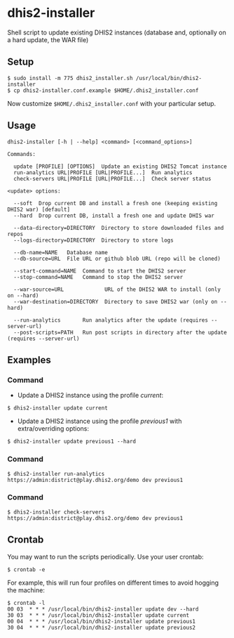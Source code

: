 # dhis2-installer

Shell script to update existing DHIS2 instances (database and, optionally on a hard update, the WAR file)

## Setup

```
$ sudo install -m 775 dhis2_installer.sh /usr/local/bin/dhis2-installer
$ cp dhis2-installer.conf.example $HOME/.dhis2_installer.conf
```

Now customize `$HOME/.dhis2_installer.conf` with your particular setup.

## Usage

```
dhis2-installer [-h | --help] <command> [<command_options>]

Commands:

  update [PROFILE] [OPTIONS]  Update an existing DHIS2 Tomcat instance
  run-analytics URL|PROFILE [URL|PROFILE...]  Run analytics
  check-servers URL|PROFILE [URL|PROFILE...]  Check server status

<update> options:

  --soft  Drop current DB and install a fresh one (keeping existing DHIS2 war) [default]
  --hard  Drop current DB, install a fresh one and update DHIS war

  --data-directory=DIRECTORY  Directory to store downloaded files and repos
  --logs-directory=DIRECTORY  Directory to store logs

  --db-name=NAME   Database name
  --db-source=URL  File URL or github blob URL (repo will be cloned)

  --start-command=NAME  Command to start the DHIS2 server
  --stop-command=NAME   Command to stop the DHIS2 server

  --war-source=URL             URL of the DHIS2 WAR to install (only on --hard)
  --war-destination=DIRECTORY  Directory to save DHIS2 war (only on --hard)

  --run-analytics       Run analytics after the update (requires --server-url)
  --post-scripts=PATH   Run post scripts in directory after the update (requires --server-url)
```

## Examples

### Command <update>


* Update a DHIS2 instance using the profile _current_:

```
$ dhis2-installer update current
```

* Update a DHIS2 instance using the profile _previous1_ with extra/overriding options:

```
$ dhis2-installer update previous1 --hard
```

### Command <run-analytics>

```
$ dhis2-installer run-analytics https://admin:district@play.dhis2.org/demo dev previous1
```

### Command <check-servers>

```
$ dhis2-installer check-servers https://admin:district@play.dhis2.org/demo dev previous1
```

## Crontab

You may want to run the scripts periodically. Use your user crontab:

```
$ crontab -e
```

For example, this will run four profiles on different times to avoid hogging the machine:

```
$ crontab -l
00 03  * * * /usr/local/bin/dhis2-installer update dev --hard
30 03  * * * /usr/local/bin/dhis2-installer update current
00 04  * * * /usr/local/bin/dhis2-installer update previous1
30 04  * * * /usr/local/bin/dhis2-installer update previous2
```
